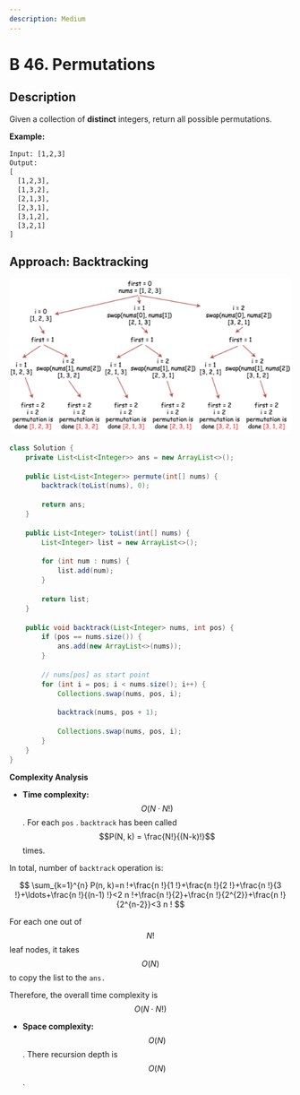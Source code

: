 ```yaml
---
description: Medium
---
```


# B 46. Permutations

## Description

Given a collection of **distinct** integers, return all possible permutations.

**Example:**

```text
Input: [1,2,3]
Output:
[
  [1,2,3],
  [1,3,2],
  [2,1,3],
  [2,3,1],
  [3,1,2],
  [3,2,1]
]
```

## Approach: Backtracking

![](../../../.gitbook/assets/image%20%2887%29.png)

```java
class Solution {
    private List<List<Integer>> ans = new ArrayList<>();

    public List<List<Integer>> permute(int[] nums) {
        backtrack(toList(nums), 0);

        return ans;
    }

    public List<Integer> toList(int[] nums) {
        List<Integer> list = new ArrayList<>();

        for (int num : nums) {
            list.add(num);
        }

        return list;
    }

    public void backtrack(List<Integer> nums, int pos) {
        if (pos == nums.size()) {
            ans.add(new ArrayList<>(nums));
        }

        // nums[pos] as start point
        for (int i = pos; i < nums.size(); i++) {
            Collections.swap(nums, pos, i);

            backtrack(nums, pos + 1);

            Collections.swap(nums, pos, i);
        }
    }
}
```

**Complexity Analysis**

* **Time complexity:** $$O(N\cdot N!)$$. For each `pos` . `backtrack` has been called $$P(N, k) = \frac{N!}{(N-k)!}$$ times. 

In total, number of `backtrack` operation is: 

$$
\sum_{k=1}^{n} P(n, k)=n !+\frac{n !}{1 !}+\frac{n !}{2 !}+\frac{n !}{3 !}+\ldots+\frac{n !}{(n-1) !}<2 n !+\frac{n !}{2}+\frac{n !}{2^{2}}+\frac{n !}{2^{n-2}}<3 n !
$$

For each one out of $$N!$$ leaf nodes, it takes $$O(N)$$ to copy the list to the `ans.`

Therefore, the overall time complexity is $$O(N\cdot N!)$$

* **Space complexity:** $$O(N)$$. There recursion depth is $$O(N)$$.



